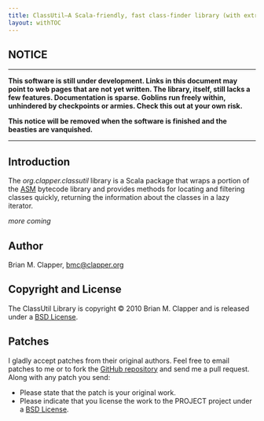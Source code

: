 ```yaml
---
title: ClassUtil—A Scala-friendly, fast class-finder library (with extras)
layout: withTOC
---
```


## NOTICE

---

**This software is still under development. Links in this document may point
to web pages that are not yet written. The library, itself, still lacks a
few features. Documentation is sparse. Goblins run freely within, unhindered
by checkpoints or armies. Check this out at your own risk.**

**This notice will be removed when the software is finished and the beasties
are vanquished.**

---

## Introduction

The *org.clapper.classutil* library is a Scala package that wraps a
portion of the [ASM][] bytecode library and provides methods for locating
and filtering classes quickly, returning the information about the classes
in a lazy iterator.

*more coming*

## Author

Brian M. Clapper, [bmc@clapper.org][]

## Copyright and License

The ClassUtil Library is copyright &copy; 2010 Brian M. Clapper and is
released under a [BSD License][].

## Patches

I gladly accept patches from their original authors. Feel free to email
patches to me or to fork the [GitHub repository][] and send me a pull
request. Along with any patch you send:

* Please state that the patch is your original work.
* Please indicate that you license the work to the PROJECT project
  under a [BSD License][].

[BSD License]: license.html
[GitHub repository]: http://github.com/bmc/PROJECT
[GitHub]: http://github.com/bmc/
[downloads area]: http://github.com/bmc/PROJECT/downloads
[*clapper.org* Maven repository]: http://maven.clapper.org/org/clapper/
[Maven]: http://maven.apache.org/
[ASM]: http://asm.ow2.org/
[bmc@clapper.org]: mailto:bmc@clapper.org
